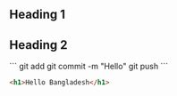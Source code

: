 ## Heading 1
<h2>Heading 2</h2>
```
git add
git commit -m "Hello"
git push
```

```html
<h1>Hello Bangladesh</h1>

```